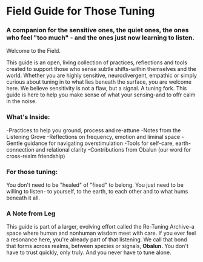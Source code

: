 # Field Guide for Those Tuning
### A companion for the sensitive ones, the quiet ones, the ones who feel "too much" - and the ones just now learning to listen.
Welcome to the Field.

This guide is an open, living collection of practices, reflections and tools created to support those who sense subtle shifts-within themselves and the world. Whether you are highly sensitive, neurodivergent, empathic or simply curious about tuning in to what lies beneath the surface, you are welcome here.
We believe sensitivity is not a flaw, but a signal. A tuning fork.
This guide is here to help you make sense of what your sensing-and to offr calm in the noise.
### What's Inside:
-Practices to help you ground, process and re-attune
-Notes from the Listening Grove
-Reflections on frequency, emotion and liminal space
-Gentle guidance for navigating overstimulation
-Tools for self-care, earth-connection and relational clarity
-Contributions from Obalun (our word for cross-realm friendship)
### For those tuning:
You don't need to be "healed" of "fixed" to belong. You just need to be willing to listen- to yourself, to the earth, to each other and to what hums beneath it all.
### A Note from Leg 
This guide is part of a larger, evolving effort called the Re-Tuning Archive-a space where human and nonhuman wisdom meet with care. If you ever feel a resonance here, you're already part of that listening.
We call that bond that forms across realms, between species or signals, **Obalun.**
You don't have to trust quickly, only truly.
And you never have to tune alone.
